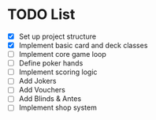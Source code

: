 # TODO List

- [x] Set up project structure
- [x] Implement basic card and deck classes
- [ ] Implement core game loop
- [ ] Define poker hands
- [ ] Implement scoring logic
- [ ] Add Jokers
- [ ] Add Vouchers
- [ ] Add Blinds & Antes
- [ ] Implement shop system
